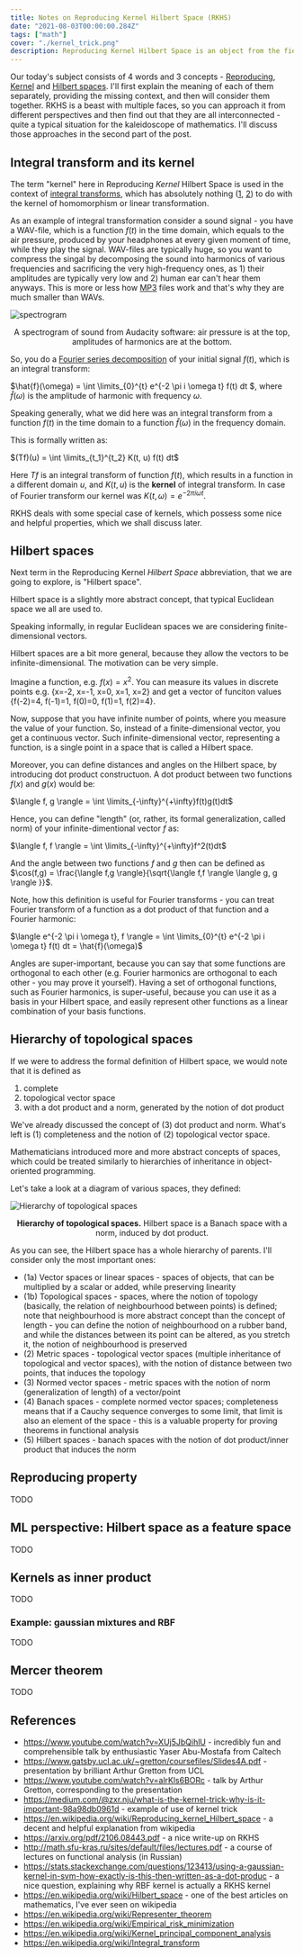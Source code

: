 ```yaml
---
title: Notes on Reproducing Kernel Hilbert Space (RKHS)
date: "2021-08-03T00:00:00.284Z"
tags: ["math"]
cover: "./kernel_trick.png"
description: Reproducing Kernel Hilbert Space is an object from the field of functional analysis that nowadays finds practical applications in both data science and quantum computing. In data science you might run into it, while studying topics associated with kernel methods, such as kernel trick in SVMs, kernel regressions and kernel PCA, while in quantum mechanics Hilbert spaces and symmetric/Hermitian operators are generally the language of the whole thing. In this post I'll try to summarize my readings about it, linearizing the pre-requisites into a coherent story.
---
```


Our today's subject consists of 4 words and 3 concepts - [Reproducing](https://en.wikipedia.org/wiki/Reproducing_kernel_Hilbert_space#Definition), [Kernel](https://en.wikipedia.org/wiki/Integral_transform) and [Hilbert spaces](https://en.wikipedia.org/wiki/Hilbert_space). I'll first explain the meaning of each of them separately, providing the missing context, and then
will consider them together. RKHS is a beast with multiple faces, so you can approach it from different perspectives and then
find out that they are all interconnected - quite a typical situation for the kaleidoscope of mathematics. I'll discuss those approaches
in the second part of the post.


Integral transform and its kernel
---------------------------------

The term "kernel" here in Reproducing <i>Kernel</i> Hilbert Space is used in the context of [integral transforms](https://en.wikipedia.org/wiki/Integral_transform), which
has absolutely nothing ([1](https://math.stackexchange.com/questions/1099729/kernels-of-integral-transform-and-linear-transformation), [2](https://math.stackexchange.com/questions/1919305/why-is-the-kernel-of-an-integral-transform-called-kernel#:~:text=The%20kernel%20of%20an%20integral%20transform%20is%20called%20kernel%20with,function%20Tf%20as%20output.)) to do with the kernel of homomorphism or linear transformation.

As an example of integral transformation consider a sound signal - you have a WAV-file, which is a function $f(t)$ in the time domain,
which equals to the air pressure, produced by your headphones at every given moment of time, while they play the signal. WAV-files are typically huge, so you want to compress the singal by
decomposing the sound into harmonics of various frequencies and sacrificing the very high-frequency ones, as 1) their amplitudes
are typically very low and 2) human ear can't hear them anyways. This is more or less how [MP3](https://en.wikipedia.org/wiki/MP3) files work and that's why they are much smaller than WAVs. 

![spectrogram](spectrogram.jpeg) <center>A spectrogram of sound from Audacity software: air pressure is at the top, amplitudes of harmonics are at the bottom.</center>

So, you do a [Fourier series decomposition](https://en.wikipedia.org/wiki/Fourier_transform) of your initial signal $f(t)$, which is an integral transform:

$\hat{f}(\omega) = \int \limits_{0}^{t} e^{-2 \pi i \omega t} f(t) dt $, where $\hat{f}(\omega)$ is the amplitude of harmonic with frequency $\omega$. 

Speaking generally, what we did here was an integral transform from a function $f(t)$ in the time domain to a function $\hat{f}(\omega)$ in the frequency domain.

This is formally written as:

$(Tf)(u) = \int \limits_{t_1}^{t_2} K(t, u) f(t) dt$

Here $Tf$ is an integral transform of function $f(t)$, which results in a function in a different domain $u$, and $K(t, u)$ is the <b>kernel</b> of integral transform. In case of Fourier transform 
our kernel was $K(t, \omega) = e^{-2 \pi i \omega t}$.

RKHS deals with some special case of kernels, which possess some nice and helpful properties, which we shall discuss later. 

Hilbert spaces 
--------------

Next term in the Reproducing Kernel *Hilbert Space* abbreviation, that we are going to explore, is "Hilbert space".

Hilbert space is a slightly more abstract concept, that typical Euclidean space we all are used to.

Speaking informally, in regular Euclidean spaces we are considering finite-dimensional vectors.

Hilbert spaces are a bit more general, because they allow the vectors to be infinite-dimensional. The motivation can be very simple.

Imagine a function, e.g. $f(x) = x^2$. You can measure its values in discrete points e.g. {x=-2, x=-1, x=0, x=1, x=2} and get a vector of funciton values {f(-2)=4, f(-1)=1, f(0)=0, f(1)=1, f(2)=4}.

Now, suppose that you have infinite number of points, where you measure the value of your function. So, instead of a finite-dimensional vector, you get a continuous vector. Such infinite-dimensional vector, representing a function, is a single point in a space that is called a Hilbert space.

Moreover, you can define distances and angles on the Hilbert space, by introducing dot product constructuon. A dot product between two functions $f(x)$ and $g(x)$ would be:

$\langle f, g \rangle = \int \limits_{-\infty}^{+\infty}f(t)g(t)dt$

Hence, you can define "length" (or, rather, its formal generalization, called norm) of your infinite-dimentional vector $f$ as:

$\langle f, f \rangle = \int \limits_{-\infty}^{+\infty}f^2(t)dt$

And the angle between two functions $f$ and $g$ then can be defined as $\cos(f,g) = \frac{\langle f,g \rangle}{\sqrt{\langle f,f \rangle \langle g, g \rangle }}$.

Note, how this definition is useful for Fourier transforms - you can treat Fourier transform of a function as a dot product of that function and a Fourier harmonic:

$\langle e^{-2 \pi i \omega t}, f \rangle = \int \limits_{0}^{t} e^{-2 \pi i \omega t} f(t) dt = \hat{f}(\omega)$

Angles are super-important, because you can say that some functions are orthogonal to each other (e.g. Fourier harmonics are orthogonal to each other - you may prove it yourself). Having a set of orthogonal functions, such as Fourier harmonics, is super-useful, because you can use it as a basis in your Hilbert space, and easily represent other functions as a linear combination of your basis functions.


Hierarchy of topological spaces
-------------------------------

If we were to address the formal definition of Hilbert space, we would note that it is defined as 

1) complete
2) topological vector space 
3) with a dot product and a norm, generated by the notion of dot product

We've already discussed the concept of (3) dot product and norm. What's left is (1) completeness and the notion of (2) topological vector space.

Mathematicians introduced more and more abstract concepts of spaces, which could be treated similarly to hierarchies of inheritance in object-oriented programming.

Let's take a look at a diagram of various spaces, they defined:

![Hierarchy of topological spaces](./hierarchy_of_topological_spaces.jpeg)<center>**Hierarchy of topological spaces.** Hilbert space is a Banach space with a norm, induced by dot product.</center>

As you can see, the Hilbert space has a whole hierarchy of parents. I'll consider only the most important ones:

* (1a) Vector spaces or linear spaces - spaces of objects, that can be multiplied by a scalar or added, while preserving linearity
* (1b) Topological spaces - spaces, where the notion of topology (basically, the relation of neighbourhood between points) is defined; note that neighbourhood is more abstract concept than the concept of length - you can define the notion of neighbourhood on a rubber band, and while the distances between its point can be altered, as you stretch it, the notion of neighbourhood is preserved
* (2) Metric spaces - topological vector spaces (multiple inheritance of topological and vector spaces), with the notion of distance between two points, that induces the topology
* (3) Normed vector spaces - metric spaces with the notion of norm (generalization of length) of a vector/point
* (4) Banach spaces - complete normed vector spaces; completeness means that if a Cauchy sequence converges to some limit, that limit is also an element of the space - this is a valuable property for proving theorems in functional analysis
* (5) Hilbert spaces - banach spaces with the notion of dot product/inner product that induces the norm


Reproducing property
--------------------

TODO

ML perspective: Hilbert space as a feature space
------------------------------------------------

TODO

Kernels as inner product
------------------------

TODO

### Example: gaussian mixtures and RBF

TODO

Mercer theorem
--------------

TODO

References
----------
 - https://www.youtube.com/watch?v=XUj5JbQihlU - incredibly fun and comprehensible talk by enthusiastic Yaser Abu-Mostafa from Caltech
 - https://www.gatsby.ucl.ac.uk/~gretton/coursefiles/Slides4A.pdf - presentation by brilliant Arthur Gretton from UCL
 - https://www.youtube.com/watch?v=alrKls6BORc - talk by Arthur Gretton, corresponding to the presentation
 - https://medium.com/@zxr.nju/what-is-the-kernel-trick-why-is-it-important-98a98db0961d - example of use of kernel trick
 - https://en.wikipedia.org/wiki/Reproducing_kernel_Hilbert_space - a decent and helpful explanation from wikipedia
 - https://arxiv.org/pdf/2106.08443.pdf - a nice write-up on RKHS
 - http://math.sfu-kras.ru/sites/default/files/lectures.pdf - a course of lectures on functional analysis (in Russian)
 - https://stats.stackexchange.com/questions/123413/using-a-gaussian-kernel-in-svm-how-exactly-is-this-then-written-as-a-dot-produc - a nice question, explaining why RBF kernel is actually a RKHS kernel
 - https://en.wikipedia.org/wiki/Hilbert_space - one of the best articles on mathematics, I've ever seen on wikipedia
 - https://en.wikipedia.org/wiki/Representer_theorem
 - https://en.wikipedia.org/wiki/Empirical_risk_minimization
 - https://en.wikipedia.org/wiki/Kernel_principal_component_analysis
 - https://en.wikipedia.org/wiki/Integral_transform